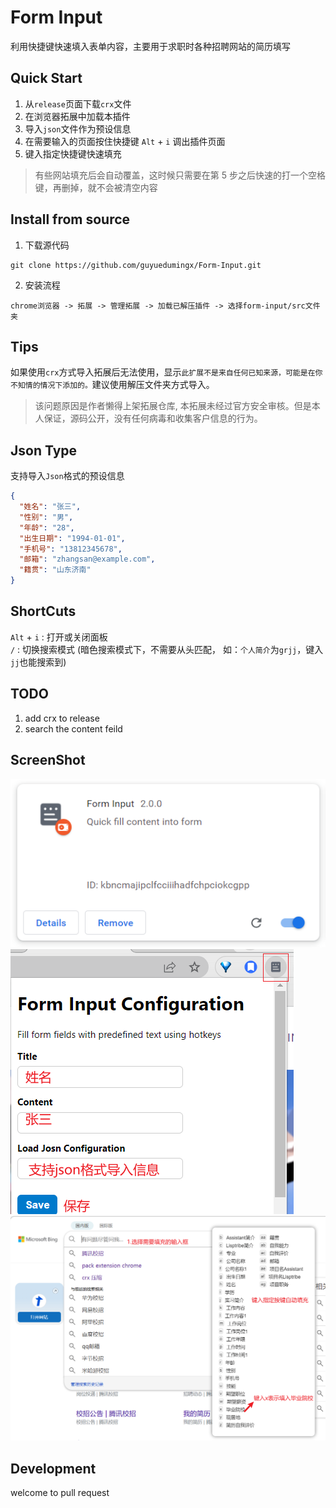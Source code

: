 # Form Input

利用快捷键快速填入表单内容，主要用于求职时各种招聘网站的简历填写

## Quick Start

1. 从`release`页面下载`crx`文件
2. 在浏览器拓展中加载本插件
3. 导入`json`文件作为预设信息
4. 在需要输入的页面按住快捷键 `Alt` + `i` 调出插件页面
5. 键入指定快捷键快速填充

> 有些网站填充后会自动覆盖，这时候只需要在第 5 步之后快速的打一个空格键，再删掉，就不会被清空内容

## Install from source

1. 下载源代码

```
git clone https://github.com/guyuedumingx/Form-Input.git
```

2. 安装流程

```
chrome浏览器 -> 拓展 -> 管理拓展 -> 加载已解压插件 -> 选择form-input/src文件夹
```

## Tips

如果使用`crx`方式导入拓展后无法使用，显示`此扩展不是来自任何已知来源，可能是在你不知情的情况下添加的。`建议使用解压文件夹方式导入。

> 该问题原因是作者懒得上架拓展仓库, 本拓展未经过官方安全审核。但是本人保证，源码公开，没有任何病毒和收集客户信息的行为。

## Json Type

支持导入`Json`格式的预设信息

```json
{
  "姓名": "张三",
  "性别": "男",
  "年龄": "28",
  "出生日期": "1994-01-01",
  "手机号": "13812345678",
  "邮箱": "zhangsan@example.com",
  "籍贯": "山东济南"
}
```

## ShortCuts

`Alt` + `i` : 打开或关闭面板  
`/` : 切换搜索模式 (暗色搜索模式下，不需要从头匹配， 如：`个人简介`为`grjj`，键入`jj`也能搜索到)

## TODO

1. add crx to release
2. search the content feild

## ScreenShot

![extensions](/src/images/Snipaste_2023-03-18_13-21-24.png)
![popup](/src/images/Snipaste_2023-03-18_13-23-32.png)
![popup](/src/images/Snipaste_2023-03-18_13-27-16.png)

## Development

welcome to pull request
